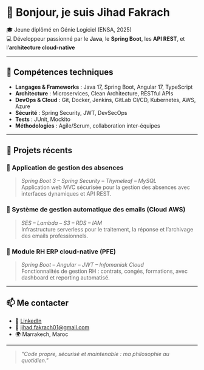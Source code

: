 # 👋 Bonjour, je suis Jihad Fakrach

🎓 Jeune diplômé en Génie Logiciel (ENSA, 2025)  
💻 Développeur passionné par le **Java**, le **Spring Boot**, les **API REST**, et l’**architecture cloud-native**

---

## 🧰 Compétences techniques

- **Langages & Frameworks** : Java 17, Spring Boot, Angular 17, TypeScript
- **Architecture** : Microservices, Clean Architecture, RESTful APIs
- **DevOps & Cloud** : Git, Docker, Jenkins, GitLab CI/CD, Kubernetes, AWS, Azure
- **Sécurité** : Spring Security, JWT, DevSecOps
- **Tests** : JUnit, Mockito
- **Méthodologies** : Agile/Scrum, collaboration inter-équipes

---

## 🚀 Projets récents

### 🔹 Application de gestion des absences  
> *Spring Boot 3 – Spring Security – Thymeleaf – MySQL*  
Application web MVC sécurisée pour la gestion des absences avec interfaces dynamiques et API REST.

### 🔹 Système de gestion automatique des emails (Cloud AWS)  
> *SES – Lambda – S3 – RDS – IAM*  
Infrastructure serverless pour le traitement, la réponse et l’archivage des emails professionnels.

### 🔹 Module RH ERP cloud-native (PFE)  
> *Spring Boot – Angular – JWT – Infomaniak Cloud*  
Fonctionnalités de gestion RH : contrats, congés, formations, avec dashboard et reporting automatisé.

---

## 📫 Me contacter

- 💼 [LinkedIn](https://www.linkedin.com/in/jihad-fakrach/)
- 📧 jihad.fakrach01@gmail.com
- 🌍 Marrakech, Maroc

---

> *"Code propre, sécurisé et maintenable : ma philosophie au quotidien."*
